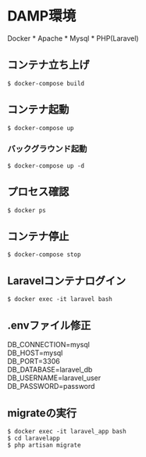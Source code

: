 # DAMP環境
Docker * Apache * Mysql * PHP(Laravel)

## コンテナ立ち上げ
```
$ docker-compose build
```

## コンテナ起動
```
$ docker-compose up
```

### バックグラウンド起動
```
$ docker-compose up -d
```

## プロセス確認
```
$ docker ps
```

## コンテナ停止
```
$ docker-compose stop
```

## Laravelコンテナログイン
```
$ docker exec -it laravel bash
```
<!-- composer create-project "laravel/laravel=~6.0" --prefer-dist laravelapp -->

## .envファイル修正
DB_CONNECTION=mysql  
DB_HOST=mysql  
DB_PORT=3306  
DB_DATABASE=laravel_db  
DB_USERNAME=laravel_user  
DB_PASSWORD=password  

## migrateの実行
```
$ docker exec -it laravel_app bash
$ cd laravelapp
$ php artisan migrate
```
